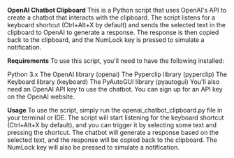 **OpenAI Chatbot Clipboard**
This is a Python script that uses OpenAI's API to create a chatbot that interacts with the clipboard. The script listens for a keyboard shortcut (Ctrl+Alt+X by default) and sends the selected text in the clipboard to OpenAI to generate a response. The response is then copied back to the clipboard, and the NumLock key is pressed to simulate a notification.

**Requirements**
To use this script, you'll need to have the following installed:

Python 3.x
The OpenAI library (openai)
The Pyperclip library (pyperclip)
The Keyboard library (keyboard)
The PyAutoGUI library (pyautogui)
You'll also need an OpenAI API key to use the chatbot. You can sign up for an API key on the OpenAI website.

**Usage**
To use the script, simply run the openai_chatbot_clipboard.py file in your terminal or IDE. The script will start listening for the keyboard shortcut (Ctrl+Alt+X by default), and you can trigger it by selecting some text and pressing the shortcut. The chatbot will generate a response based on the selected text, and the response will be copied back to the clipboard. The NumLock key will also be pressed to simulate a notification.
